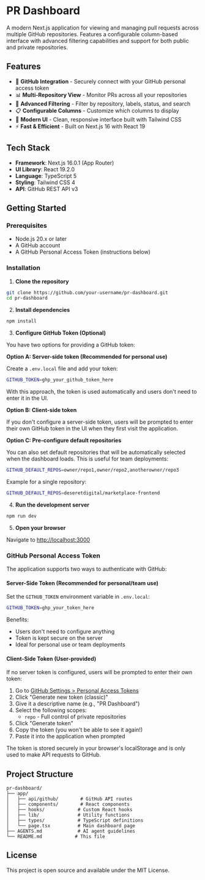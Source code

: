 # PR Dashboard

A modern Next.js application for viewing and managing pull requests across multiple GitHub repositories. Features a configurable column-based interface with advanced filtering capabilities and support for both public and private repositories.

## Features

- 🔐 **GitHub Integration** - Securely connect with your GitHub personal access token
- 📊 **Multi-Repository View** - Monitor PRs across all your repositories
- 🎯 **Advanced Filtering** - Filter by repository, labels, status, and search
- 📋 **Configurable Columns** - Customize which columns to display
- 🎨 **Modern UI** - Clean, responsive interface built with Tailwind CSS
- ⚡ **Fast & Efficient** - Built on Next.js 16 with React 19

## Tech Stack

- **Framework**: Next.js 16.0.1 (App Router)
- **UI Library**: React 19.2.0
- **Language**: TypeScript 5
- **Styling**: Tailwind CSS 4
- **API**: GitHub REST API v3

## Getting Started

### Prerequisites

- Node.js 20.x or later
- A GitHub account
- A GitHub Personal Access Token (instructions below)

### Installation

1. **Clone the repository**

```bash
git clone https://github.com/your-username/pr-dashboard.git
cd pr-dashboard
```

2. **Install dependencies**

```bash
npm install
```

3. **Configure GitHub Token (Optional)**

You have two options for providing a GitHub token:

**Option A: Server-side token (Recommended for personal use)**

Create a `.env.local` file and add your token:

```bash
GITHUB_TOKEN=ghp_your_github_token_here
```

With this approach, the token is used automatically and users don't need to enter it in the UI.

**Option B: Client-side token**

If you don't configure a server-side token, users will be prompted to enter their own GitHub token in the UI when they first visit the application.

**Option C: Pre-configure default repositories**

You can also set default repositories that will be automatically selected when the dashboard loads. This is useful for team deployments:

```bash
GITHUB_DEFAULT_REPOS=owner/repo1,owner/repo2,anotherowner/repo3
```

Example for a single repository:
```bash
GITHUB_DEFAULT_REPOS=deseretdigital/marketplace-frontend
```

4. **Run the development server**

```bash
npm run dev
```

5. **Open your browser**

Navigate to [http://localhost:3000](http://localhost:3000)

### GitHub Personal Access Token

The application supports two ways to authenticate with GitHub:

#### Server-Side Token (Recommended for personal/team use)

Set the `GITHUB_TOKEN` environment variable in `.env.local`:

```bash
GITHUB_TOKEN=ghp_your_token_here
```

Benefits:
- Users don't need to configure anything
- Token is kept secure on the server
- Ideal for personal use or team deployments

#### Client-Side Token (User-provided)

If no server token is configured, users will be prompted to enter their own token:

1. Go to [GitHub Settings > Personal Access Tokens](https://github.com/settings/tokens/new)
2. Click "Generate new token (classic)"
3. Give it a descriptive name (e.g., "PR Dashboard")
4. Select the following scopes:
   - `repo` - Full control of private repositories
5. Click "Generate token"
6. Copy the token (you won't be able to see it again!)
7. Paste it into the application when prompted

The token is stored securely in your browser's localStorage and is only used to make API requests to GitHub.

## Project Structure

```
pr-dashboard/
├── app/
│   ├── api/github/        # GitHub API routes
│   ├── components/        # React components
│   ├── hooks/            # Custom React hooks
│   ├── lib/              # Utility functions
│   ├── types/            # TypeScript definitions
│   └── page.tsx          # Main dashboard page
├── AGENTS.md             # AI agent guidelines
└── README.md            # This file
```

## License

This project is open source and available under the MIT License.
